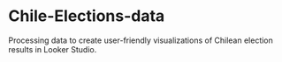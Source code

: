 # Chile-Elections-data
Processing data to create user-friendly visualizations of Chilean election results in Looker Studio.
